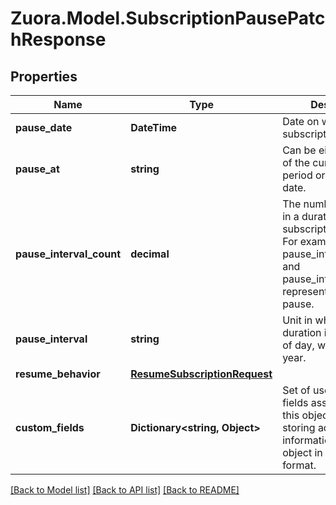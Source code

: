 
# Zuora.Model.SubscriptionPausePatchResponse

## Properties

Name | Type | Description | Notes
------------ | ------------- | ------------- | -------------
**pause_date** | **DateTime** | Date on which the subscription is paused. | [optional] 
**pause_at** | **string** | Can be either the end of the current billing period or a specific date. | [optional] 
**pause_interval_count** | **decimal** | The number of intervals in a duration where the subscription is paused. For example, pause_interval&#x3D;year and pause_interval_count&#x3D;1 represents a 1-year pause. | [optional] 
**pause_interval** | **string** | Unit in which the pause duration is defined. One of day, week, month or year. | [optional] 
**resume_behavior** | [**ResumeSubscriptionRequest**](ResumeSubscriptionRequest.md) |  | [optional] 
**custom_fields** | **Dictionary&lt;string, Object&gt;** | Set of user-defined fields associated with this object. Useful for storing additional information about the object in a structured format. | [optional] 

[[Back to Model list]](../README.md#documentation-for-models)
[[Back to API list]](../README.md#documentation-for-api-endpoints)
[[Back to README]](../README.md)

